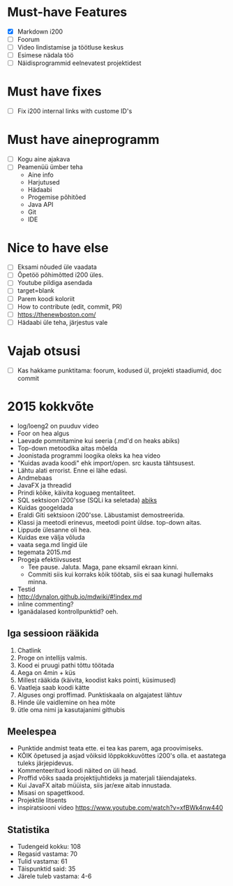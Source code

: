# Must-have Features

- [x] Markdown i200
- [ ] Foorum
- [ ] Video lindistamise ja töötluse keskus
- [ ] Esimese nädala töö
- [ ] Näidisprogrammid eelnevatest projektidest

# Must have fixes

- [ ] Fix i200 internal links with custome ID's

# Must have aineprogramm

- [ ] Kogu aine ajakava
- [ ] Peamenüü ümber teha
    - Aine info
    - Harjutused
    - Hädaabi
    - Progemise põhitõed
    - Java API
    - Git
    - IDE

# Nice to have else

- [ ] Eksami nõuded üle vaadata
- [ ] Õpetöö põhimõtted i200 üles.
- [ ] Youtube pildiga asendada
- [ ] target=blank
- [ ] Parem koodi koloriit
- [ ] How to contribute (edit, commit, PR)
- [ ] https://thenewboston.com/
- [ ] Hädaabi üle teha, järjestus vale

# Vajab otsusi

- [ ] Kas hakkame punktitama: foorum, kodused ül, projekti staadiumid, doc commit

# 2015 kokkvõte

- log/loeng2 on puuduv video
- Foor on hea algus
- Laevade pommitamine kui seeria (.md'd on heaks abiks)
- Top-down metoodika aitas mõelda
- Joonistada programmi loogika oleks ka hea video
- "Kuidas avada koodi" ehk import/open. src kausta tähtsusest.
- Lähtu alati errorist. Enne ei lähe edasi.
- Andmebaas
- JavaFX ja threadid
- Prindi kõike, käivita koguaeg mentaliteet.
- SQL sektsioon i200'sse (SQLi ka seletada) [abiks](http://www.w3schools.com/sql/sql_injection.asp)
- Kuidas googeldada
- Eraldi Giti sektsioon i200'sse. Läbustamist demostreerida.
- Klassi ja meetodi erinevus, meetodi point üldse. top-down aitas.
- Lippude ülesanne oli hea.
- Kuidas exe välja võluda
- vaata sega.md lingid üle
- tegemata 2015.md
- Progeja efektiivsusest
    * Tee pause. Jaluta. Maga, pane eksamil ekraan kinni.
    * Commiti siis kui korraks kõik töötab, siis ei saa kunagi hullemaks minna.
- Testid
- http://dynalon.github.io/mdwiki/#!index.md
- inline commenting?
- Iganädalased kontrollpunktid? oeh.


## Iga sessioon rääkida

1. Chatlink
1. Proge on intellijs valmis.
1. Kood ei pruugi pathi tõttu töötada
1. Aega on 4min + küs
1. Millest rääkida (käivita, koodist kaks pointi, küsimused)
1. Vaatleja saab koodi kätte
1. Alguses ongi proffimad. Punktiskaala on algajatest lähtuv
1. Hinde üle vaidlemine on hea mõte
1. ütle oma nimi ja kasutajanimi githubis

## Meelespea

- Punktide andmist teata ette. ei tea kas parem, aga proovimiseks.
- KÕIK õpetused ja asjad võiksid lõppkokkuvõttes i200's olla. et aastatega tuleks järjepidevus.
- Kommenteeritud koodi näited on üli head.
- Proffid võiks saada projektijuhtideks ja materjali täiendajateks.
- Kui JavaFX aitab müüista, siis jar/exe aitab innustada.
- Misasi on spagettkood.
- Projektile litsents
- inspiratsiooni video https://www.youtube.com/watch?v=xfBWk4nw440

## Statistika

- Tudengeid kokku: 108
- Regasid vastama: 70
- Tulid vastama: 61
- Täispunktid said: 35
- Järele tuleb vastama: 4-6
